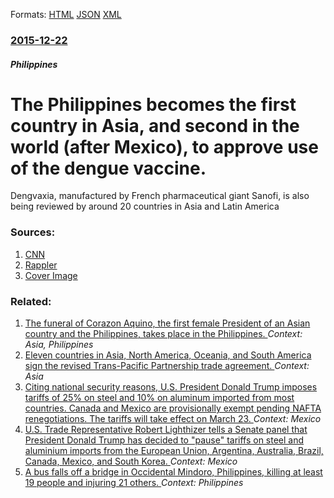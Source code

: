 
Formats: [HTML](/news/2015/12/22/the-philippines-becomes-the-first-country-in-asia-and-second-in-the-world-after-mexico-to-approve-use-of-the-dengue-vaccine.html)  [JSON](/news/2015/12/22/the-philippines-becomes-the-first-country-in-asia-and-second-in-the-world-after-mexico-to-approve-use-of-the-dengue-vaccine.json)  [XML](/news/2015/12/22/the-philippines-becomes-the-first-country-in-asia-and-second-in-the-world-after-mexico-to-approve-use-of-the-dengue-vaccine.xml)  

### [2015-12-22](/news/2015/12/22/index.md)

##### Philippines
# The Philippines becomes the first country in Asia, and second in the world (after Mexico), to approve use of the dengue vaccine. 

Dengvaxia, manufactured by French pharmaceutical giant Sanofi, is also being reviewed by around 20 countries in Asia and Latin America


### Sources:

1. [CNN](http://cnnphilippines.com/news/2015/12/23/PH-approves-first-anti-dengue-vaccine-in-Asia.html)
2. [Rappler](http://www.rappler.com/science-nature/life-health/116862-philippines-clear-dengue-vaccine-asia)
2. [Cover Image](https://assets.rappler.com/612F469A6EA84F6BAE882D2B94A4B421/img/05ECF99F6EA34FB9AC9D7DF54DF5B412/dengue-ph-rappler-02192015.jpg)

### Related:

1. [ The funeral of Corazon Aquino, the first female President of an Asian country and the Philippines, takes place in the Philippines. ](/news/2009/08/5/the-funeral-of-corazon-aquino-the-first-female-president-of-an-asian-country-and-the-philippines-takes-place-in-the-philippines.md) _Context: Asia, Philippines_
2. [Eleven countries in Asia, North America, Oceania, and South America sign the revised Trans-Pacific Partnership trade agreement. ](/news/2018/03/8/eleven-countries-in-asia-north-america-oceania-and-south-america-sign-the-revised-trans-pacific-partnership-trade-agreement.md) _Context: Asia_
3. [Citing national security reasons, U.S. President Donald Trump imposes tariffs of 25% on steel and 10% on aluminum imported from most countries. Canada and Mexico are provisionally exempt pending NAFTA renegotiations. The tariffs will take effect on March 23. ](/news/2018/03/8/citing-national-security-reasons-u-s-president-donald-trump-imposes-tariffs-of-25-on-steel-and-10-on-aluminum-imported-from-most-countri.md) _Context: Mexico_
4. [U.S. Trade Representative Robert Lighthizer tells a Senate panel that President Donald Trump has decided to "pause" tariffs on steel and aluminium imports from the European Union, Argentina, Australia, Brazil, Canada, Mexico, and South Korea. ](/news/2018/03/22/u-s-trade-representative-robert-lighthizer-tells-a-senate-panel-that-president-donald-trump-has-decided-to-pause-tariffs-on-steel-and-alu.md) _Context: Mexico_
5. [A bus falls off a bridge in Occidental Mindoro, Philippines, killing at least 19 people and injuring 21 others. ](/news/2018/03/20/a-bus-falls-off-a-bridge-in-occidental-mindoro-philippines-killing-at-least-19-people-and-injuring-21-others.md) _Context: Philippines_
